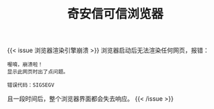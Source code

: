 ﻿---
id: 100
title: "奇安信可信浏览器"
weight: 100
version: "1.0.32555.5-1"
updateTime: "2022-01-18T11:37:18"
debName: "http://113.24.212.22:8090/upload/file/qaxbrowser-safe-stable_1.0.32555.5-1_loongarch64.deb"
debSize: "64MB"
command: "/usr/bin/qaxbrowser-safe-stable --incognito"
compatibility: 1
---

{{< issue 浏览器渲染引擎崩溃 >}}
浏览器启动后无法渲染任何网页，报错：

```
喔唷，崩溃啦！
显示此网页时出了点问题。

错误代码：SIGSEGV
```

且一段时间后，整个浏览器界面都会失去响应。
{{< /issue >}}
